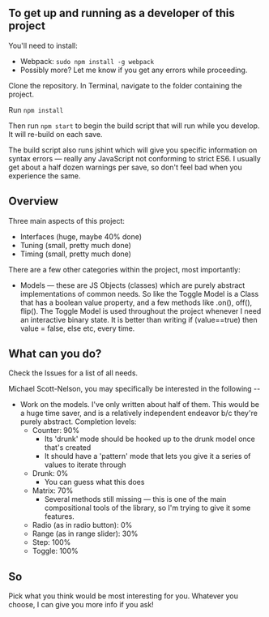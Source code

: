 ## To get up and running as a developer of this project

You'll need to install:

- Webpack: `sudo npm install -g webpack`
- Possibly more? Let me know if you get any errors while proceeding.

Clone the repository. In Terminal, navigate to the folder containing the project. 

Run `npm install`

Then run `npm start` to begin the build script that will run while you develop. It will re-build on each save.

The build script also runs jshint which will give you specific information on syntax errors — really any JavaScript not conforming to strict ES6. I usually get about a half dozen warnings per save, so don't feel bad when you experience the same.



## Overview

Three main aspects of this project:

- Interfaces (huge, maybe 40% done)
- Tuning (small, pretty much done)
- Timing (small, pretty much done)

There are a few other categories within the project, most importantly:

- Models — these are JS Objects (classes) which are purely abstract implementations of common needs. So like the Toggle Model is a Class that has a boolean value property, and a few methods like .on(), off(), flip(). The Toggle Model is used throughout the project whenever I need an interactive binary state. It is better than writing if (value==true) then value = false, else etc, every time.



## What can you do?

Check the Issues for a list of all needs.



Michael Scott-Nelson, you may specifically be interested in the following --

- Work on the models. I've only written about half of them. This would be a huge time saver, and is a relatively independent endeavor b/c they're purely abstract. Completion levels:
  - Counter: 90% 
    - Its 'drunk' mode should be hooked up to the drunk model once that's created
    - It should have a 'pattern' mode that lets you give it a series of values to iterate through
  - Drunk: 0%
    - You can guess what this does
  - Matrix: 70%
    - Several methods still missing — this is one of the main compositional tools of the library, so I'm trying to give it some features.
  - Radio (as in radio button): 0% 
  - Range (as in range slider): 30%
  - Step: 100%
  - Toggle: 100%



## So

Pick what you think would be most interesting for you. Whatever you choose, I can give you more info if you ask!



 

